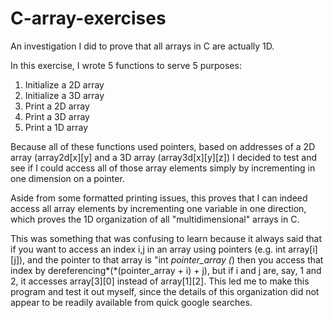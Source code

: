 # C-array-exercises
An investigation I did to prove that all arrays in C are actually 1D. 

In this exercise, I wrote 5 functions to serve 5 purposes:

1. Initialize a 2D array
2. Initialize a 3D array
3. Print a 2D array
4. Print a 3D array
5. Print a 1D array

Because all of these functions used pointers, based on addresses of a 2D array (array2d[x][y] and
a 3D array (array3d[x][y][z]) I decided to test and see if I could access all of those array elements
simply by incrementing in one dimension on a pointer.

Aside from some formatted printing issues, this proves that I can indeed access all array elements
by incrementing one variable in one direction, which proves the 1D organization of all "multidimensional" 
arrays in C. 

This was something that was confusing to learn because it always said that if you want to
access an index i,j in an array using pointers (e.g. int array[i][j]), and the pointer to that
array is "int *pointer_array (*) then you access that index by dereferencing*(*(pointer_array + i) + j),
but if i and j are, say, 1 and 2, it accesses array[3][0] instead of array[1][2]. This led me to make
this program and test it out myself, since the details of this organization did not appear to be readily available
from quick google searches.
